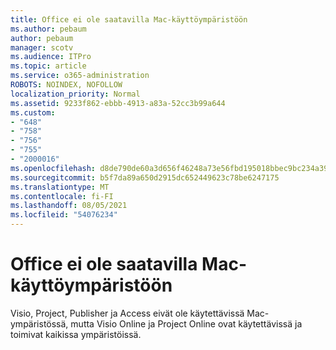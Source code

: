 ```yaml
---
title: Office ei ole saatavilla Mac-käyttöympäristöön
ms.author: pebaum
author: pebaum
manager: scotv
ms.audience: ITPro
ms.topic: article
ms.service: o365-administration
ROBOTS: NOINDEX, NOFOLLOW
localization_priority: Normal
ms.assetid: 9233f862-ebbb-4913-a83a-52cc3b99a644
ms.custom:
- "648"
- "758"
- "756"
- "755"
- "2000016"
ms.openlocfilehash: d8de790de60a3d656f46248a73e56fbd195018bbec9bc234a39bca5a162e9b21
ms.sourcegitcommit: b5f7da89a650d2915dc652449623c78be6247175
ms.translationtype: MT
ms.contentlocale: fi-FI
ms.lasthandoff: 08/05/2021
ms.locfileid: "54076234"
---
```

# <a name="office-products-not-available-for-the-mac-platform"></a>Office ei ole saatavilla Mac-käyttöympäristöön

Visio, Project, Publisher ja Access eivät ole käytettävissä Mac-ympäristössä, mutta Visio Online ja Project Online ovat käytettävissä ja toimivat kaikissa ympäristöissä.
  
